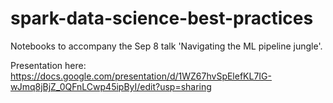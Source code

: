 # spark-data-science-best-practices
Notebooks to accompany the Sep 8 talk 'Navigating the ML pipeline jungle'.

Presentation here: https://docs.google.com/presentation/d/1WZ67hvSpElefKL7IG-wJmq8jBjZ_0QFnLCwp45ipByI/edit?usp=sharing
